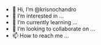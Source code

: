 - 👋 Hi, I’m @krisnochandro
- 👀 I’m interested in ...
- 🌱 I’m currently learning ...
- 💞️ I’m looking to collaborate on ...
- 📫 How to reach me ...

<!---
krisnochandro/krisnochandro is a ✨ special ✨ repository because its `README.md` (this file) appears on your GitHub profile.
You can click the Preview link to take a look at your changes.
--->
